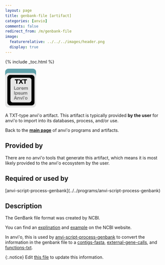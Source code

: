 ```yaml
---
layout: page
title: genbank-file [artifact]
categories: [anvio]
comments: false
redirect_from: /m/genbank-file
image:
  featurerelative: ../../../images/header.png
  display: true
---
```



{% include _toc.html %}


<img src="../../images/icons/TXT.png" alt="TXT" style="width:100px; border:none" />

A TXT-type anvi'o artifact. This artifact is typically provided **by the user** for anvi'o to import into its databases, process, and/or use.

Back to the **[main page](../../)** of anvi'o programs and artifacts.

## Provided by


There are no anvi'o tools that generate this artifact, which means it is most likely provided to the anvi'o ecosystem by the user.


## Required or used by


<p style="text-align: left" markdown="1"><span class="artifact-r">[anvi-script-process-genbank](../../programs/anvi-script-process-genbank)</span></p>


## Description

The GenBank file format was created by NCBI. 

You can find an [explination](https://www.ncbi.nlm.nih.gov/genbank/) and [example](https://www.ncbi.nlm.nih.gov/genbank/samplerecord/) on the NCBI website. 

In anvi'o, this is used by <span class="artifact-n">[anvi-script-process-genbank](/software/anvio/help/main/programs/anvi-script-process-genbank)</span> to convert the information in the genbank file to a <span class="artifact-n">[contigs-fasta](/software/anvio/help/main/artifacts/contigs-fasta)</span>, <span class="artifact-n">[external-gene-calls](/software/anvio/help/main/artifacts/external-gene-calls)</span>, and <span class="artifact-n">[functions-txt](/software/anvio/help/main/artifacts/functions-txt)</span>. 


{:.notice}
Edit [this file](https://github.com/merenlab/anvio/tree/master/anvio/docs/artifacts/genbank-file.md) to update this information.

